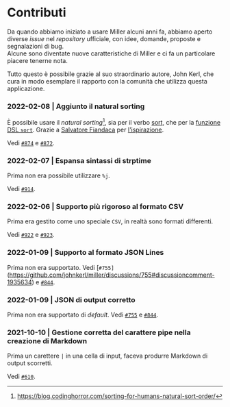 # Contributi

Da quando abbiamo iniziato a usare Miller alcuni anni fa, abbiamo aperto diverse *issue* nel *repository* ufficiale, con idee, domande, proposte e segnalazioni di bug.<br>
Alcune sono diventate nuove caratteristiche di Miller e ci fa un particolare piacere tenerne nota.

Tutto questo è possibile grazie al suo straordinario autore, John Kerl, che cura in modo esemplare il rapporto con la comunità che utilizza questa applicazione.


### 2022-02-08 | Aggiunto il natural sorting

È possibile usare il *natural sorting*[^1], sia per il verbo [sort](verbi.md#sort), che per la [funzione DSL `sort`](https://miller.readthedocs.io/en/latest/reference-dsl-builtin-functions/index.html#sort). Grazie a [Salvatore Fiandaca](https://twitter.com/totofiandaca) per [l'ispirazione](https://gis.stackexchange.com/q/421166/466).

Vedi [`#874`](https://github.com/johnkerl/miller/issues/874) e [`#872`](https://github.com/johnkerl/miller/discussions/872#discussioncomment-1977161).

[^1]: https://blog.codinghorror.com/sorting-for-humans-natural-sort-order/
### 2022-02-07 | Espansa sintassi di strptime

Prima non era possibile utilizzare `%j`.

Vedi [`#914`](https://github.com/johnkerl/miller/issues/914#issuecomment-1031510453).
### 2022-02-06 | Supporto più rigoroso al formato CSV

Prima era gestito come uno speciale `CSV`, in realtà sono formati differenti.

Vedi [`#922`](https://github.com/johnkerl/miller/issues/922) e [`#923`](https://github.com/johnkerl/miller/pull/923#issue-1125106948).

### 2022-01-09 | Supporto al formato JSON Lines

Prima non era supportato. Vedi [`#755]`(https://github.com/johnkerl/miller/discussions/755#discussioncomment-1935634) e [`#844`](https://github.com/johnkerl/miller/pull/844).

### 2022-01-09 | JSON di output corretto

Prima non era supportato di *default*. Vedi [`#755`](https://github.com/johnkerl/miller/discussions/755#discussioncomment-1935634) e [`#844`](https://github.com/johnkerl/miller/pull/844).


### 2021-10-10 | Gestione corretta del carattere pipe nella creazione di Markdown

Prima un carettere `|` in una cella di input, faceva produrre Markdown di output scorretti.

Vedi [`#610`](https://github.com/johnkerl/miller/issues/610).
